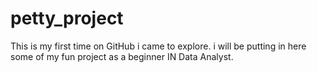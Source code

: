 # petty_project
This is my first time on GitHub i came to explore. i will be putting in here some of my fun project as a beginner IN Data Analyst.
